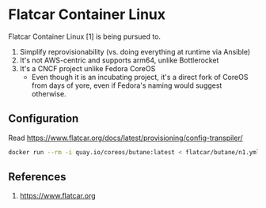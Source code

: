 # Flatcar Container Linux

Flatcar Container Linux [1] is being pursued to.

1. Simplify reprovisionability (vs. doing everything at runtime via Ansible)
2. It's not AWS-centric and supports arm64, unlike Bottlerocket
3. It's a CNCF project unlike Fedora CoreOS
   - Even though it is an incubating project, it's a direct fork of CoreOS from days of yore, even if Fedora's naming would suggest otherwise.

## Configuration

Read https://www.flatcar.org/docs/latest/provisioning/config-transpiler/

```sh
docker run --rm -i quay.io/coreos/butane:latest < flatcar/butane/n1.yml > flatcar/ignition/n1.json
```

## References

1. https://www.flatcar.org
